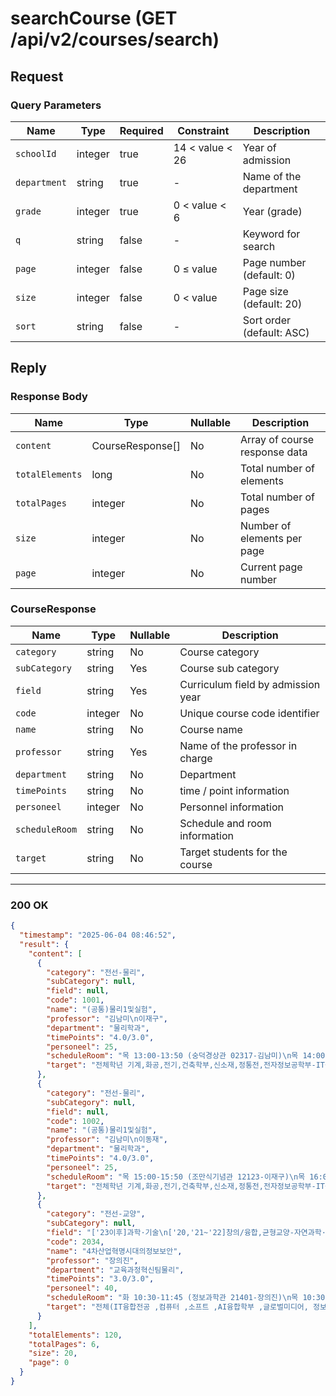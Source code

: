 # searchCourse (GET /api/v2/courses/search)

## Request

### Query Parameters

| Name         | Type    | Required | Constraint      | Description               |
|--------------|---------|----------|-----------------|---------------------------|
| `schoolId`   | integer | true     | 14 < value < 26 | Year of admission         |
| `department` | string  | true     | -               | Name of the department    |
| `grade`      | integer | true     | 0 < value < 6   | Year (grade)              |
| `q`          | string  | false    | -               | Keyword for search        |
| `page`       | integer | false    | 0 ≤ value       | Page number (default: 0)  |
| `size`       | integer | false    | 0 < value       | Page size (default: 20)   |
| `sort`       | string  | false    | -               | Sort order (default: ASC) |

## Reply

### Response Body

| Name            | Type             | Nullable | Description                   |
|-----------------|------------------|----------|-------------------------------|
| `content`       | CourseResponse[] | No       | Array of course response data |
| `totalElements` | long             | No       | Total number of elements      |
| `totalPages`    | integer          | No       | Total number of pages         |
| `size`          | integer          | No       | Number of elements per page   |
| `page`          | integer          | No       | Current page number           |

### CourseResponse

| Name           | Type    | Nullable | Description                        |
|----------------|---------|----------|------------------------------------| 
| `category`     | string  | No       | Course category                    |
| `subCategory`  | string  | Yes      | Course sub category                |
| `field`        | string  | Yes      | Curriculum field by admission year |
| `code`         | integer | No       | Unique course code identifier      |
| `name`         | string  | No       | Course name                        |
| `professor`    | string  | Yes      | Name of the professor in charge    |
| `department`   | string  | No       | Department                         |
| `timePoints`   | string  | No       | time / point information           |
| `personeel`    | integer | No       | Personnel information              |
| `scheduleRoom` | string  | No       | Schedule and room information      |
| `target`       | string  | No       | Target students for the course     |

---

### 200 OK

```json
{
  "timestamp": "2025-06-04 08:46:52",
  "result": {
    "content": [
      {
        "category": "전선-물리",
        "subCategory": null,
        "field": null,
        "code": 1001,
        "name": "(공통)물리1및실험",
        "professor": "김남미\n이재구",
        "department": "물리학과",
        "timePoints": "4.0/3.0",
        "personeel": 25,
        "scheduleRoom": "목 13:00-13:50 (숭덕경상관 02317-김남미)\n목 14:00-14:50 (숭덕경상관 02317-김남미)",
        "target": "전체학년 기계,화공,전기,건축학부,신소재,정통전,전자정보공학부-IT융합,전자정보공학부-전자공학,AI융합,물리,화학,의생명,소프트,컴퓨터"
      },
      {
        "category": "전선-물리",
        "subCategory": null,
        "field": null,
        "code": 1002,
        "name": "(공통)물리1및실험",
        "professor": "김남미\n이동재",
        "department": "물리학과",
        "timePoints": "4.0/3.0",
        "personeel": 25,
        "scheduleRoom": "목 15:00-15:50 (조만식기념관 12123-이재구)\n목 16:00-16:50 (조만식기념관 12123-이재구)",
        "target": "전체학년 기계,화공,전기,건축학부,신소재,정통전,전자정보공학부-IT융합,전자정보공학부-전자공학,AI융합,물리,화학,의생명,소프트,컴퓨터"
      },
      {
        "category": "전선-교양",
        "subCategory": null,
        "field": "['23이후]과학·기술\n['20,'21~'22]창의/융합,균형교양-자연과학·공학·기술\n['19]균형교양-자연/공학(자연/과학/기술)\n['16-'18]기초역량(과학정보기술-정보기술)\n['15이전]정보와기술(융합-자연)",
        "code": 2034,
        "name": "4차산업혁명시대의정보보안",
        "professor": "장의진",
        "department": "교육과정혁신팀물리",
        "timePoints": "3.0/3.0",
        "personeel": 40,
        "scheduleRoom": "화 10:30-11:45 (정보과학관 21401-장의진)\n목 10:30-11:45 (정보과학관 21401-장의진)",
        "target": "전체(IT융합전공 ,컴퓨터 ,소프트 ,AI융합학부 ,글로벌미디어, 정보보호학과, 학점교류생 제한)"
      }
    ],
    "totalElements": 120,
    "totalPages": 6,
    "size": 20,
    "page": 0
  }
}
```
